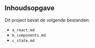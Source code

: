 ## Inhoudsopgave ##

Dit project bevat de volgende bestanden:
* `a_react.md`
* `b_components.md`
* `c_state.md`